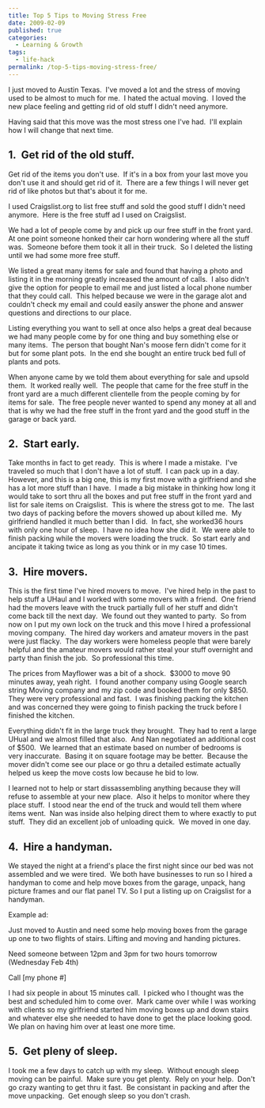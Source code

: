 ```yaml
---
title: Top 5 Tips to Moving Stress Free
date: 2009-02-09
published: true
categories:
  - Learning & Growth
tags:
  - life-hack
permalink: /top-5-tips-moving-stress-free/
---
```

I just moved to Austin Texas.  I've moved a lot and the stress of moving used to be almost to much for me.  I hated the actual moving.  I loved the new place feeling and getting rid of old stuff I didn't need anymore.

Having said that this move was the most stress one I've had.  I'll explain how I will change that next time.

## 1.  Get rid of the old stuff.
Get rid of the items you don't use.  If it's in a box from your last move you don't use it and should get rid of it.  There are a few things I will never get rid of like photos but that's about it for me.

I used Craigslist.org to list free stuff and sold the good stuff I didn't need anymore.  Here is the free stuff ad I used on Craigslist.

We had a lot of people come by and pick up our free stuff in the front yard.  At one point someone honked their car horn wondering where all the stuff was.  Someone before them took it all in their truck.  So I deleted the listing until we had some more free stuff.

We listed a great many items for sale and found that having a photo and listing it in the morning greatly increased the amount of calls.  I also didn't give the option for people to email me and just listed a local phone number that they could call.  This helped because we were in the garage alot and couldn't check my email and could easily answer the phone and answer questions and directions to our place.

Listing everything you want to sell at once also helps a great deal because we had many people come by for one thing and buy something else or many items.  The person that bought Nan's moose fern didn't come for it but for some plant pots.  In the end she bought an entire truck bed full of plants and pots.

When anyone came by we told them about everything for sale and upsold them.  It worked really well.  The people that came for the free stuff in the front yard are a much different clientelle from the people coming by for items for sale.  The free people never wanted to spend any money at all and that is why we had the free stuff in the front yard and the good stuff in the garage or back yard.

## 2.  Start early.  
Take months in fact to get ready.  This is where I made a mistake.  I've traveled so much that I don't have a lot of stuff.  I can pack up in a day.  However, and this is a big one, this is my first move with a girlfriend and she has a lot more stuff than I have.  I made a big mistake in thinking how long it would take to sort thru all the boxes and put free stuff in the front yard and list for sale items on Craigslist.  This is where the stress got to me.  The last two days of packing before the movers showed up about killed me.  My girlfriend handled it much better than I did.  In fact, she worked36 hours with only one hour of sleep.  I have no idea how she did it.  We were able to finish packing while the movers were loading the truck.  So start early and ancipate it taking twice as long as you think or in my case 10 times.

## 3.  Hire movers.
This is the first time I've hired movers to move.  I've hired help in the past to help stuff a UHaul and I worked with some movers with a friend.  One friend had the movers leave with the truck partially full of her stuff and didn't come back till the next day.  We found out they wanted to party.  So from now on I put my own lock on the truck and this move I hired a professional moving company.  The hired day workers and amateur movers in the past were just flacky.  The day workers were homeless people that were barely helpful and the amateur movers would rather steal your stuff overnight and party than finish the job.  So professional this time.

The prices from Mayflower was a bit of a shock.  $3000 to move 90 minutes away, yeah right.  I found another company using Google search string Moving company and my zip code and booked them for only $850.  They were very professional and fast.  I was finishing packing the kitchen and was concerned they were going to finish packing the truck before I finished the kitchen.

Everything didn't fit in the large truck they brought.  They had to rent a large UHual and we almost filled that also.  And Nan negotiated an additional cost of $500.  We learned that an estimate based on number of bedrooms is very inaccurate.  Basing it on square footage may be better.  Because the mover didn't come see our place or go thru a detailed estimate actually helped us keep the move costs low because he bid to low.

I learned not to help or start dissassembling anything because they will refuse to assemble at your new place.  Also it helps to monitor where they place stuff.  I stood near the end of the truck and would tell them where items went.  Nan was inside also helping direct them to where exactly to put stuff.  They did an excellent job of unloading quick.  We moved in one day.

## 4.  Hire a handyman.
We stayed the night at a friend's place the first night since our bed was not assembled and we were tired.  We both have businesses to run so I hired a handyman to come and help move boxes from the garage, unpack, hang picture frames and our flat panel TV. So I put a listing up on Craigslist for a handyman.  

Example ad:

Just moved to Austin and need some help moving boxes from the garage up one to two flights of stairs. Lifting and moving and handing pictures.

Need someone between 12pm and 3pm for two hours tomorrow (Wednesday Feb 4th)

Call [my phone #]

I had six people in about 15 minutes call.  I picked who I thought was the best and scheduled him to come over.  Mark came over while I was working with clients so my girlfriend started him moving boxes up and down stairs and whatever else she needed to have done to get the place looking good.  We plan on having him over at least one more time.

## 5.  Get pleny of sleep.
I took me a few days to catch up with my sleep.  Without enough sleep moving can be painful.  Make sure you get plenty.  Rely on your help.  Don't go crazy wanting to get thru it fast.  Be consistant in packing and after the move unpacking.  Get enough sleep so you don't crash.